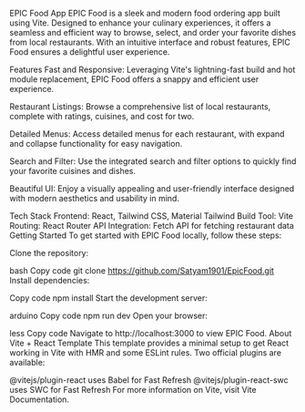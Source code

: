 EPIC Food App
EPIC Food is a sleek and modern food ordering app built using Vite. Designed to enhance your culinary experiences, it offers a seamless and efficient way to browse, select, and order your favorite dishes from local restaurants. With an intuitive interface and robust features, EPIC Food ensures a delightful user experience.

Features
Fast and Responsive: Leveraging Vite's lightning-fast build and hot module replacement, EPIC Food offers a snappy and efficient user experience.

Restaurant Listings: Browse a comprehensive list of local restaurants, complete with ratings, cuisines, and cost for two.

Detailed Menus: Access detailed menus for each restaurant, with expand and collapse functionality for easy navigation.

Search and Filter: Use the integrated search and filter options to quickly find your favorite cuisines and dishes.

Beautiful UI: Enjoy a visually appealing and user-friendly interface designed with modern aesthetics and usability in mind.

Tech Stack
Frontend: React, Tailwind CSS, Material Tailwind
Build Tool: Vite
Routing: React Router
API Integration: Fetch API for fetching restaurant data
Getting Started
To get started with EPIC Food locally, follow these steps:

Clone the repository:

bash
Copy code
git clone https://github.com/Satyam1901/EpicFood.git
Install dependencies:

Copy code
npm install
Start the development server:

arduino
Copy code
npm run dev
Open your browser:

less
Copy code
Navigate to http://localhost:3000 to view EPIC Food.
About Vite + React Template
This template provides a minimal setup to get React working in Vite with HMR and some ESLint rules. Two official plugins are available:

@vitejs/plugin-react uses Babel for Fast Refresh
@vitejs/plugin-react-swc uses SWC for Fast Refresh
For more information on Vite, visit Vite Documentation.